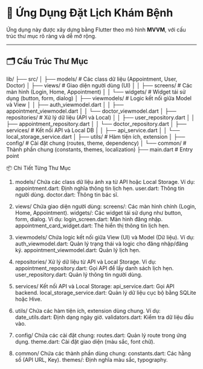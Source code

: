 # 📱 Ứng Dụng Đặt Lịch Khám Bệnh

Ứng dụng này được xây dựng bằng Flutter theo mô hình **MVVM**, với cấu trúc thư mục rõ ràng và dễ mở rộng.

---

## 🗂 **Cấu Trúc Thư Mục**

lib/
├── src/
│   ├── models/               # Các class dữ liệu (Appointment, User, Doctor)
│   ├── views/                # Giao diện người dùng (UI)
│   │   ├── screens/          # Các màn hình (Login, Home, Appointment)
│   │   └── widgets/          # Widget tái sử dụng (button, form, dialog)
│   ├── viewmodels/           # Logic kết nối giữa Model và View
│   │   ├── auth_viewmodel.dart
│   │   ├── appointment_viewmodel.dart
│   │   └── doctor_viewmodel.dart
│   ├── repositories/         # Xử lý dữ liệu (API và Local)
│   │   ├── user_repository.dart
│   │   ├── appointment_repository.dart
│   │   └── doctor_repository.dart
│   ├── services/             # Kết nối API và Local DB
│   │   ├── api_service.dart
│   │   └── local_storage_service.dart
│   ├── utils/                # Hàm tiện ích, extension
│   ├── config/               # Cài đặt chung (routes, theme, dependency)
│   └── common/               # Thành phần chung (constants, themes, localization)
├── main.dart                 # Entry point

📦 Chi Tiết Từng Thư Mục

1. models/
Chứa các class dữ liệu ánh xạ từ API hoặc Local Storage.
Ví dụ:
appointment.dart: Định nghĩa thông tin lịch hẹn.
user.dart: Thông tin người dùng.
doctor.dart: Thông tin bác sĩ.

2. views/
Chứa giao diện người dùng:
screens/: Các màn hình chính (Login, Home, Appointment).
widgets/: Các widget tái sử dụng như button, form, dialog.
Ví dụ:
login_screen.dart: Màn hình đăng nhập.
appointment_card_widget.dart: Thẻ hiển thị thông tin lịch hẹn.

3. viewmodels/
Chứa logic kết nối giữa View (UI) và Model (Dữ liệu).
Ví dụ:
auth_viewmodel.dart: Quản lý trạng thái và logic cho đăng nhập/đăng ký.
appointment_viewmodel.dart: Quản lý lịch hẹn.

4. repositories/
Xử lý dữ liệu từ API và Local Storage.
Ví dụ:
appointment_repository.dart: Gọi API để lấy danh sách lịch hẹn.
user_repository.dart: Quản lý thông tin người dùng.

5. services/
Kết nối API và Local Storage:
api_service.dart: Gọi API backend.
local_storage_service.dart: Quản lý dữ liệu cục bộ bằng SQLite hoặc Hive.

6. utils/
Chứa các hàm tiện ích, extension dùng chung.
Ví dụ:
date_utils.dart: Định dạng ngày giờ.
validators.dart: Kiểm tra dữ liệu đầu vào.

7. config/
Chứa các cài đặt chung:
routes.dart: Quản lý route trong ứng dụng.
theme.dart: Cài đặt giao diện (màu sắc, font chữ).

8. common/
Chứa các thành phần dùng chung:
constants.dart: Các hằng số (API URL, Key).
themes/: Định nghĩa màu sắc, typography.
